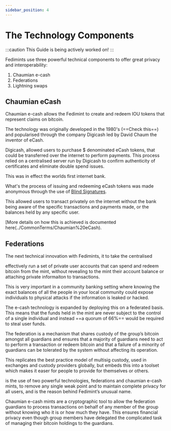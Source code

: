 ```yaml
---
sidebar_position: 4
---
```

# The Technology Components

:::caution
This Guide is being actively worked on!
:::

Fedimints use three powerful technical components to offer great privacy and interoperability: 

1. Chaumian e-cash
2. Federations
3. Lightning swaps

## Chaumian eCash

Chaumian e-cash allows the Fedimint to create and redeem IOU tokens that represent claims on bitcoin. 

The technology was originally developed in the 1980's (==Check this==) and popularised through the company Digicash led by David Chaum the inventor of eCash.

Digicash, allowed users to purchase $ denominated eCash tokens, that could be transferred over the internet to perform payments.  This process relied on a centralised server run by Digicash to confirm authenticity of certificates and eliminate double spend issues. 

This was in effect the worlds first internet bank.

What's the process of issuing and redeeming eCash tokens was made anonymous through the use of [Blind Signatures](../CommonTerms/Blind%20Signatures). 

This allowed users to transact privately on the internet without the bank being aware of the specific transactions and payments made, or the balances held by any specific user. 

[More details on how this is achieved is documented here(../CommonTerms/Chaumian%20eCash). 

## Federations

The next technical innovation with Fedimints, it to take the centralised 

effectively run a set of private user accounts that can spend and redeem bitcoin from the mint, without revealing to the mint their account balance or attaching private informaiton to transactions. 

This is very important in a community banking setting where knowing the exact balances of all the people in your local community could expose individuals to physical attacks if the information is leaked or hacked.  

The e-cash technology is expanded by deploying this on a federated basis. This means that the funds held in the mint are never subject to the control of a single individual and instead ==a quorum of 66%== would be required to steal user funds. 

The federation is a mechanism that shares custody of the group’s bitcoin amongst all guardians and ensures that a majority of guardians need to act to perform a transaction or redeem bitcoin and that a failure of a minority of guardians can be tolerated by the system without affecting its operation. 

This replicates the best practice model of multisig custody, used in exchanges and custody providers globally, but embeds this into a toolset which makes it easer for people to provide for themselves or others. 

is the use of two powerful technologies, federations and chaumian e-cash mints, to remove any single weak point and to maintain complete privacy for all users, and is the reason behind Fedimint’s unusual name. 

Chaumian e-cash mints are a cryptographic tool to allow the federation guardians to process transactions on behalf of any member of the group without knowing who it is or how much they have. This ensures financial privacy even though group members have delegated the complicated task of managing their bitcoin holdings to the guardians.  
